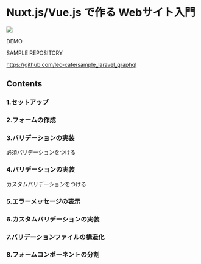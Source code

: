 # Nuxt.js/Vue.js で作る Webサイト入門

![](/images/leccafe.png)

DEMO


SAMPLE REPOSITORY

https://github.com/lec-cafe/sample_laravel_graphql


## Contents

### 1.セットアップ

### 2.フォームの作成

### 3.バリデーションの実装

必須バリデーションをつける

### 4.バリデーションの実装

カスタムバリデーションをつける

### 5.エラーメッセージの表示

### 6.カスタムバリデーションの実装

### 7.バリデーションファイルの構造化

### 8.フォームコンポーネントの分割





